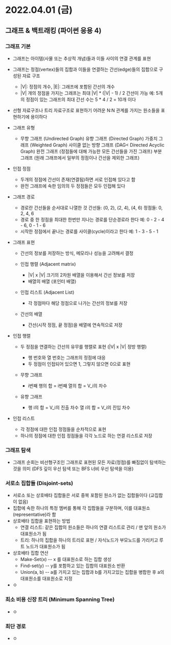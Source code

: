 # 2022.04.01 (금)

## 그래프 & 백트래킹 (파이썬 응용 4)



### 그래프 기본

- 그래프는 아이템(사물 또는 추상적 개념)들과 이들 사이의 연결 관계를 표현
- 그래프는 정점(vertex)들의 집합과 이들을 연결하는 간선(edge)들의 집합으로 구성된 자료 구조
  - |V|: 정점의 개수, |E|: 그래프에 포함된 간선의 개수
  - |V| 개의 정점을 가지는 그래프는 최대 |V| * (|V| - 1) / 2 간선이 가능
    예: 5개의 정점이 있는 그래프의 최대 간선 수는 5 * 4 / 2 = 10개 이다

- 선형 자료구조나 트리 자료구조로 표현하기 어려운 N:N 관계를 가지는 원소들을 표현하기에 용이하다
- 그래프 유형
  - 무향 그래프 (Undirected Graph)
    유향 그래프 (Directed Graph)
    가중치 그래프 (Weighted Graph)
    사이클 없는 방향 그래프 (DAG< Directed Acyclic Graph)
    완전 그래프 (정점들에 대해 가능한 모든 간선들을 가진 그래프)
    부분 그래프 (원래 그래프에서 일부의 정점이나 간선을 제외한 그래프)

- 인접 정점
  - 두개의 정점에 간선이 존재(연결됨)하면 서로 인접해 있다고 함
  - 완전 그래프에 속한 임의의 두 정점들은 모두 인접해 있다

- 그래프 경로
  - 경로란 간선들을 순서대로 나열한 것
    간선들: (0, 2), (2, 4), (4, 6)
    정점들: 0, 2, 4, 6
  - 경로 중 한 정점을 최대한 한번만 지나는 경로를 단순경로라 한다
    예: 0 - 2 - 4 - 6,  0 - 1 - 6
  - 시작한 정점에서 끝나는 경로를 사이클(cycle)이라고 한다
    예: 1 - 3 - 5 - 1

- 그래프 표현
  - 간선의 정보를 저장하는 방식, 메모리나 성능을 고려해서 결정
  - 인접 행렬 (Adjacent matrix)
    - |V| x |V| 크기의 2차원 배열을 이용해서 간선 정보를 저장
    - 배열의 배열 (포인터 배열)

  - 인접 리스트 (Adjacent List)
    - 각 정점마다 해당 정점으로 나가는 간선의 정보를 저장

  - 간선의 배열
    - 간선(시작 정점, 끝 정점)을 배열에 연속적으로 저장

- 인접 행렬
  - 두 정점을 연결하는 간선의 유무를 행렬로 표현 (|V| x |V| 정방 행렬)
    - 행 번호와 열 번호는 그래프의 정점에 대응
    - 두 정점이 인접되어 있으면 1, 그렇지 않으면 0으로 표현

  - 무향 그래프
    - i번째 행의 합 = i번째 열의 합 = V_i의 차수

  - 유향 그래프
    - 행 i의 합 = V_i의 진출 차수
      열 i의 합 = V_i의 진입 차수

- 인접 리스트
  - 각 정점에 대한 인접 정점들을 순차적으로 표현
  - 하나의 정점에 대한 인접 정점들을 각각 노드로 하는 연결 리스트로 저장





### 그래프 탐색

- 그래프 순회는 비선형구조인 그래프로 표현된 모든 자료(정점)를 빠짐없이 탐색하는 것을 의미
  (DFS 깊이 우선 탐색 또는 BFS 너비 우선 탐색을 이용)




### 서로소 집합들 (Disjoint-sets)

- 서로소 또는 상호배타 집합들은 서로 중복 포함된 원소가 없는 집합들이다 (교집합이 없음)
- 집합에 속한 하나의 특정 멤버를 통해 각 집합들을 구분하며, 이를 대표원소(representative)라 함
- 상호배타 집합을 표현하는 방법
  - 연결 리스트: 같은 집합의 원소들은 하나의 연결 리스트로 관리 / 맨 앞의 원소가 대표원소가 됨
  - 트리: 하나의 집합을 하나의 트리로 표현 / 자식노드가 부모노드를 가리키고 루트 노드가 대표원소가 됨
- 상호배타 집합 연산
  - Make-Set(x)  -- x 를 대표원소로 하는 집합 생성
  - Find-set(y) -- y를 포함하고 있는 집합의 대표원소 반환
  - Union(a, b) -- a를 가지고 있는 집합과 b를 가지고있는 집합을 병합한 후 a의 대표원소를 대표원소로 지정
- ㅇ



### 최소 비용 신장 트리 (Minimum Spanning Tree)

- ㅇ



### 최단 경로

- ㅇ

